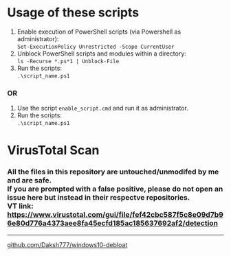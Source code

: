 # Usage of these scripts
1. Enable execution of PowerShell scripts (via Powershell as administrator): <br> `Set-ExecutionPolicy Unrestricted -Scope CurrentUser`
2. Unblock PowerShell scripts and modules within a directory: <br>
`ls -Recurse *.ps*1 | Unblock-File`
3. Run the scripts: <br>
`.\script_name.ps1`

### OR

1. Use the script `enable_script.cmd` and run it as administrator.
2. Run the scripts: <br>
`.\script_name.ps1`

# VirusTotal Scan
### All the files in this repository are untouched/unmodifed by me and are safe. <br> **If you are prompted with a false positive, please do not open an issue here but instead in their respectve repositories.** <br> VT link: https://www.virustotal.com/gui/file/fef42cbc587f5c8e09d7b96e80d776a4373aee8fa45ecfd185ac185637692af2/detection

---
[github.com/Daksh777/windows10-debloat](https://github.com/Daksh777/windows10-debloat)
